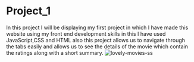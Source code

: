 # Project_1
In this project I will be displaying my first project in which I have made this website using my front end development skills in this I have used JavaScript,CSS and HTML also this project allows us to navigate through the tabs easily and allows us to see the details of the movie which contain the ratings along with a short summary.
![lovely-movies-ss](https://github.com/Moulikmnit/Project_1/assets/107049594/06ee416c-0f8d-40ac-8950-d6d2d3e4b782)
